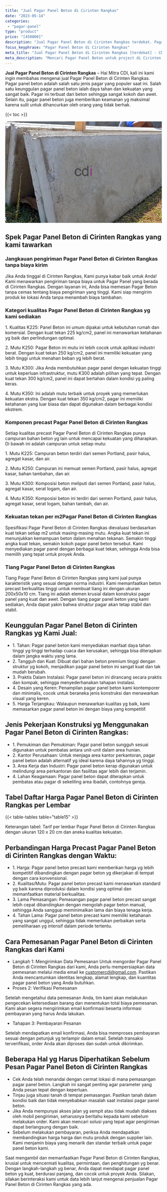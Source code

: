 ```yaml
---
title: "Jual Pagar Panel Beton di Cirinten Rangkas"
date: "2023-05-14"
categories:
 - "pagar-panel"
type: "product"
price: "[450000]"
description: "Jual Pagar Panel Beton di Cirinten Rangkas terdekat. Pagar Panel Beton ini biasanya diaplikasikan dalam proyek pembangunan sebagai pembatas area yang tahan lama dan awet. Silakan kontak kami untuk keterangan lebih lanjut."
focus_keyphrase: "Pagar Panel Beton di Cirinten Rangkas"
meta_title: "Jual Pagar Panel Beton di Cirinten Rangkas [terdekat] - CDI"
meta_description: "Mencari Pagar Panel Beton untuk project di Cirinten Rangkas? Kami menawarkan Pagar Panel Beton yang berkualitas untuk pembatas lahan. Dapatkan harga terbaik sekarang."
---
```


**Jual Pagar Panel Beton di Cirinten Rangkas** – Hai Mitra CDI, kali ini kami ingin membahas mengenai jual Pagar Panel Beton di Cirinten Rangkas. Pagar panel beton adalah salah satu jenis pagar yang populer saat ini. Salah satu keunggulan pagar panel beton ialah daya tahan dan kekuatan yang sangat baik. Pagar ini terbuat dari beton sehingga sangat kokoh dan awet. Selain itu, pagar panel beton juga memberikan keamanan yg maksimal karena sulit untuk dihancurkan oleh orang yang tidak berhak.

{{< toc >}}

![Jual Pagar Panel Beton di Cirinten Rangkas](/images/pagar-panel/pagar-panel-12.jpg)

## Spek Pagar Panel Beton di Cirinten Rangkas yang kami tawarkan

### Jangkauan pengiriman Pagar Panel Beton di Cirinten Rangkas tanpa biaya kirim

Jika Anda tinggal di Cirinten Rangkas, Kami punya kabar baik untuk Anda! Kami menawarkan pengiriman tanpa biaya untuk Pagar Panel yang berada di Cirinten Rangkas. Dengan layanan ini, Anda bisa memesan Pagar Beton tanpa cemas tentang biaya pengiriman yang tinggi. Kami siap mengirim produk ke lokasi Anda tanpa menambah biaya tambahan.

### Kategori kualitas Pagar Panel Beton di Cirinten Rangkas yg kami sediakan

1\. Kualitas K225: Panel Beton ini umum dipakai untuk kebutuhan rumah dan komersial. Dengan kuat tekan 225 kg/cm2, panel ini menawarkan ketahanan yg baik dan perlindungan optimal.  

2\. Mutu K250: Pagar Beton ini mutu ini lebih cocok untuk aplikasi industri berat. Dengan kuat tekan 250 kg/cm2, panel ini memiliki kekuatan yang lebih tinggi untuk menahan beban yg lebih berat.  

3\. Mutu K300: Jika Anda membutuhkan pagar panel dengan kekuatan tinggi untuk keperluan infrastruktur, mutu K300 adalah pilihan yang tepat. Dengan kuat tekan 300 kg/cm2, panel ini dapat bertahan dalam kondisi yg paling keras.  

4\. Mutu K350: Ini adalah mutu terbaik untuk proyek yang memerlukan kekuatan ekstra. Dengan kuat tekan 350 kg/cm2, pagar ini memiliki ketahanan yang luar biasa dan dapat digunakan dalam berbagai kondisi ekstrem.

### Komponen precast Pagar Panel Beton di Cirinten Rangkas

Setiap kualitas precast Pagar Panel Beton di Cirinten Rangkas punya campuran bahan beton yg lain untuk mencapai kekuatan yang diharapkan. Di bawah ini adalah campuran untuk setiap mutu:

1\. Mutu K225: Campuran beton terdiri dari semen Portland, pasir halus, agregat kasar, dan air.

2\. Mutu K250: Campuran ini memuat semen Portland, pasir halus, agregat kasar, bahan tambahan, dan air.

3\. Mutu K300: Komposisi beton meliputi dari semen Portland, pasir halus, agregat kasar, serat logam, dan air.

4\. Mutu K350: Komposisi beton ini terdiri dari semen Portland, pasir halus, agregat kasar, serat logam, bahan tambah, dan air.

### Kekuatan tekan per m2Pagar Panel Beton di Cirinten Rangkas

Spesifikasi Pagar Panel Beton di Cirinten Rangkas dievaluasi berdasarkan kuat tekan setiap m2 untuk masing-masing mutu. Angka kuat tekan ini menunjukkan kemampuan beton dalam menahan tekanan. Semakin tinggi angka kuat tekan, semakin kokoh pagar panel beton tersebut. Kami menyediakan pagar panel dengan berbagai kuat tekan, sehingga Anda bisa memilih yang tepat untuk proyek Anda.

### Tiang Pagar Panel Beton di Cirinten Rangkas

Tiang Pagar Panel Beton di Cirinten Rangkas yang kami jual punya karakteristik yang sesuai dengan norma industri. Kami memanfaatkan beton precast berkualitas tinggi untuk membuat tiang ini dengan ukuran 200x50x10 cm. Tiang ini adalah elemen krusial dalam konstruksi pagar panel yang kuat dan awet. Dengan tiang pagar panel beton yang kami sediakan, Anda dapat yakin bahwa struktur pagar akan tetap stabil dan stabil.

## Keunggulan Pagar Panel Beton di Cirinten Rangkas yg Kami Jual:

*   1\. Tahan: Pagar panel beton kami menyediakan manfaat daya tahan tinggi yg tinggi terhadap cuaca dan kerusakan, sehingga bisa diterapkan dalam jangka waktu yang lama.
*   2\. Tangguh dan Kuat: Dibuat dari bahan beton premium tinggi dengan struktur yg kokoh, menjadikan pagar panel beton ini sangat kuat dan tak mudah berubah.
*   3\. Praktis Dalam Instalasi: Pagar panel beton ini dirancang secara praktis dan kompak, sehingga menyederhanakan tahapan instalasi.
*   4\. Desain yang Keren: Penampilan pagar panel beton kami kontemporer dan minimalis, cocok untuk beraneka jenis konstruksi dan menawarkan visual yang keren.
*   5\. Harga Terjangkau: Walaupun menawarkan kualitas yg baik, kami memasarkan pagar panel beton ini dengan biaya yang kompetitif.

## Jenis Pekerjaan Konstruksi yg Menggunakan Pagar Panel Beton di Cirinten Rangkas:

*   1\. Pemukiman dan Pemukiman: Pagar panel beton sungguh sesuai digunakan untuk pembatas antara unit-unit dalam area hunian.
*   2\. Kantor Perusahaan: Untuk menjaga area kantor perkantoran, pagar panel beton adalah alternatif yg ideal karena daya tahannya yg tinggi.
*   3\. Area Kerja dan Industri: Pagar panel beton kerap digunakan untuk melindungi area perkantoran dan fasilitas agar lebih dan terjamin.
*   4\. Lahan Keagamaan: Pagar panel beton dapat diterapkan untuk pembatas atau pagar di sekeliling area ibadah, contohnya gereja.

## Tabel Daftar Harga Pagar Panel Beton di Cirinten Rangkas per Lembar

{{< table-tables table="table15" >}}

Keterangan tabel: Tarif per lembar Pagar Panel Beton di Cirinten Rangkas dengan ukuran 120 x 20 cm dan aneka kualitas kekuatan.

## Perbandingan Harga Precast Pagar Panel Beton di Cirinten Rangkas dengan Waktu:

*   1\. Harga: Pagar panel beton precast kami memberikan harga yg lebih kompetitif dibandingkan dengan pagar beton yg dikerjakan di tempat dengan cara konvensional.
*   2\. Kualitas/Mutu: Pagar panel beton precast kami menawarkan standard yg baik karena diproduksi dalam kondisi yang optimal dan memanfaatkan material berkualitas.
*   3\. Lama Pemasangan: Pemasangan pagar panel beton precast sangat lebih cepat dibandingkan dengan mengolah pagar beton manual, sehingga Anda sanggup meminimalkan lama dan biaya tenaga kerja.
*   4\. Tahan Lama: Pagar panel beton precast kami memiliki ketahanan yang sangat unggul, sehingga tidak memerlukan perbaikan serta pemeliharaan yg intensif dalam periode tertentu.

## Cara Pemesanan Pagar Panel Beton di Cirinten Rangkas dari Kami

*   Langkah 1: Mengirimkan Data Pemesanan
Untuk mengorder Pagar Panel Beton di Cirinten Rangkas dari kami, Anda perlu mempersiapkan data pemesanan melalui media email ke customercdi@gmail.com. Pastikan Anda mencantumkan identitas lengkap, alamat lengkap, dan kuantitas pagar panel beton yang Anda butuhkan.
*   Proses 2: Verifikasi Pemesanan

Setelah mengetahui data pemesanan Anda, tim kami akan melakukan pengecekan ketersediaan barang dan menentukan total biaya pemesanan. Kami akan segera mengirimkan email konfirmasi beserta informasi pembayaran yang harus Anda lakukan.
*   Tahapan 3: Pembayaran Pesanan

Setelah mendapatkan email konfirmasi, Anda bisa memproses pembayaran sesuai dengan petunjuk yg terlampir dalam email. Setelah transaksi terverifikasi, order Anda akan diproses dan sudah untuk dikirimkan.

## Beberapa Hal yg Harus Diperhatikan Sebelum Pesan Pagar Panel Beton di Cirinten Rangkas

*   Cek Anda telah menandai dengan cermat lokasi di mana pemasangan pagar panel beton. Langkah ini sangat penting agar parameter yang Anda pesan tepat dengan keperluan.
*   Tinjau juga situasi tanah di tempat pemasangan. Pastikan tanah dalam kondisi baik dan tidak menyebabkan masalah saat instalasi pagar panel beton.
*   Jika Anda mempunyai akses jalan yg sempit atau tidak mudah diakses oleh mobil pengiriman, seharusnya beritahu kepada kami sebelum melakukan order. Kami akan mencari solusi yang tepat agar pengiriman dapat berlangsung dengan baik.
*   Sebelum melakukan pembayaran, periksa Anda mendapatkan membandingkan harga harga dan mutu produk dengan supplier lain. Kami menjamin biaya yang menarik dan standar terbaik untuk pagar panel beton kami.

Saat mengambil dan memanfaatkan Pagar Panel Beton di Cirinten Rangkas, krusial untuk mencermati kualitas, permintaan, dan penghitungan yg benar. Dengan langkah-langkah yg benar, Anda dapat mendapat pagar panel beton yg kuat, berdurasi panjang, dan cocok untuk proyek Anda. Silakan, silakan berinteraksi kami untuk data lebih lanjut mengenai penjualan Pagar Panel Beton di Cirinten Rangkas yang ada.
